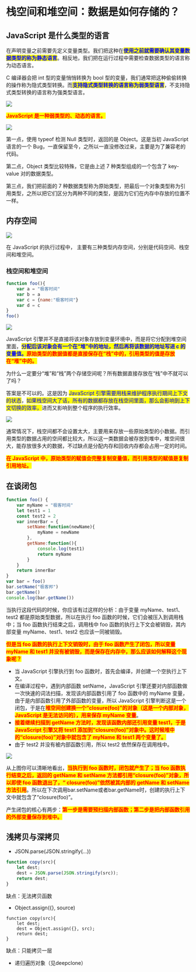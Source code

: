 # 栈空间和堆空间：数据是如何存储的？

## ​JavaScript 是什么类型的语言

在声明变量之前需要先定义变量类型。我们把这种在<mark style="color:blue;">**使用之前就需要确认其变量数据类型的称为静态语言**</mark>。相反地，我们把在运行过程中需要检查数据类型的语言称为动态语言。

C 编译器会把 int 型的变量悄悄转换为 bool 型的变量，我们通常把这种偷偷转换的操作称为隐式类型转换。而<mark style="color:blue;">**支持隐式类型转换的语言称为弱类型语言**</mark>，不支持隐式类型转换的语言称为强类型语言。

![](<../../.gitbook/assets/image (214).png>)

<mark style="color:red;">**JavaScript 是一种弱类型的、动态的语言。**</mark>

<mark style="color:red;">****</mark>![](<../../.gitbook/assets/image (120).png>)<mark style="color:red;">****</mark>

第一点，使用 typeof 检测 Null 类型时，返回的是 Object。这是当初 JavaScript 语言的一个 Bug，一直保留至今，之所以一直没修改过来，主要是为了兼容老的代码。

第二点，Object 类型比较特殊，它是由上述 7 种类型组成的一个包含了 key-value 对的数据类型。

第三点，我们把前面的 7 种数据类型称为原始类型，把最后一个对象类型称为引用类型，之所以把它们区分为两种不同的类型，是因为它们在内存中存放的位置不一样。

## 内存空间

![](<../../.gitbook/assets/image (147).png>)

在 JavaScript 的执行过程中， 主要有三种类型内存空间，分别是代码空间、栈空间和堆空间。

### 栈空间和堆空间

```javascript
function foo(){
    var a = "极客时间"
    var b = a
    var c = {name:"极客时间"}
    var d = c
}
foo()
```

![](<../../.gitbook/assets/image (152).png>)

JavaScript 引擎并不是直接将该对象存放到变量环境中，而是将它分配到堆空间里面，<mark style="color:blue;">**分配后该对象会有一个在“堆”中的地址，然后再将该数据的地址写进 c 的变量值。**</mark><mark style="color:red;">**原始类型的数据值都是直接保存在“栈”中的，引用类型的值是存放在“堆”中的。**</mark>

为什么一定要分“堆”和“栈”两个存储空间呢？所有数据直接存放在“栈”中不就可以了吗？

答案是不可以的。这是因为 <mark style="color:blue;">JavaScript 引擎需要用栈来维护程序执行期间上下文的状态</mark>，<mark style="color:blue;">如果栈空间大了话，所有的数据都存放在栈空间里面，那么会影响到上下文切换的效率，</mark>进而又影响到整个程序的执行效率。

![](<../../.gitbook/assets/image (93).png>)

通常情况下，栈空间都不会设置太大，主要用来存放一些原始类型的小数据。而引用类型的数据占用的空间都比较大，所以这一类数据会被存放到堆中，堆空间很大，能存放很多大的数据，不过缺点是分配内存和回收内存都会占用一定的时间。

<mark style="color:red;">**在 JavaScript 中，原始类型的赋值会完整复制变量值，而引用类型的赋值是复制引用地址。**</mark>

## 在谈闭包

```javascript
function foo() {
    var myName = "极客时间"
    let test1 = 1
    const test2 = 2
    var innerBar = { 
        setName:function(newName){
            myName = newName
        },
        getName:function(){
            console.log(test1)
            return myName
        }
    }
    return innerBar
}
var bar = foo()
bar.setName("极客邦")
bar.getName()
console.log(bar.getName())
```

当执行这段代码的时候，你应该有过这样的分析：由于变量 myName、test1、test2 都是原始类型数据，所以在执行 foo 函数的时候，它们会被压入到调用栈中；当 foo 函数执行结束之后，调用栈中 foo 函数的执行上下文会被销毁，其内部变量 myName、test1、test2 也应该一同被销毁。

<mark style="color:red;">**但是当 foo 函数的执行上下文销毁时，由于 foo 函数产生了闭包，所以变量 myName 和 test1 并没有被销毁，而是保存在内存中，那么应该如何解释这个现象呢？**</mark>

* 当 JavaScript 引擎执行到 foo 函数时，首先会编译，并创建一个空执行上下文。
* 在编译过程中，遇到内部函数 setName，JavaScript 引擎还要对内部函数做一次快速的词法扫描，发现该内部函数引用了 foo 函数中的 myName 变量，由于是内部函数引用了外部函数的变量，所以 JavaScript 引擎判断这是一个闭包，于是在<mark style="color:red;">**堆空间创建换一个“closure(foo)”的对象（这是一个内部对象，JavaScript 是无法访问的），用来保存 myName 变量**</mark>。
* <mark style="color:red;">**接着继续扫描到 getName 方法时，发现该函数内部还引用变量 test1，于是 JavaScript 引擎又将 test1 添加到“closure(foo)”对象中。这时候堆中的“closure(foo)”对象中就包含了 myName 和 test1 两个变量了。**</mark>
* 由于 test2 并没有被内部函数引用，所以 test2 依然保存在调用栈中。

![](<../../.gitbook/assets/image (107).png>)

从上图你可以清晰地看出，<mark style="color:red;">**当执行到 foo 函数时，闭包就产生了；当 foo 函数执行结束之后，返回的 getName 和 setName 方法都引用“closure(foo)”对象，所以即使 foo 函数退出了，“ closure(foo)”依然被其内部的 getName 和 setName 方法引用**</mark>。所以在下次调用bar.setName或者bar.getName时，创建的执行上下文中就包含了“closure(foo)”。

产生闭包的核心有两步：<mark style="color:red;">**第一步是需要预扫描内部函数；第二步是把内部函数引用的外部变量保存到堆中。**</mark>

## 浅拷贝与深拷贝



* JSON.parse(JSON.stringify(...))

```javascript
function copy(src){ 
    let dest; 
    dest = JSON.parse(JSON.stringify(src)); 
    return dest; 
}
```

&#x20;缺点：无法拷贝函数

* Object.assign({}, source)

```
function copy(src){ 
    let dest; 
    dest = Object.assign({}, src); 
    return dest;
} 
```

缺点：只能拷贝一层

* 递归遍历对象（见deepclone）
